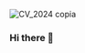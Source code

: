 ![CV_2024 copia](https://github.com/julord87/julord87/assets/110478048/54c6df16-a3c4-4fa8-a716-de7b34e75f32)


### Hi there 👋

